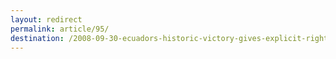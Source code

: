 ```yaml
---
layout: redirect
permalink: article/95/
destination: /2008-09-30-ecuadors-historic-victory-gives-explicit-rights-to-nature
---
```

